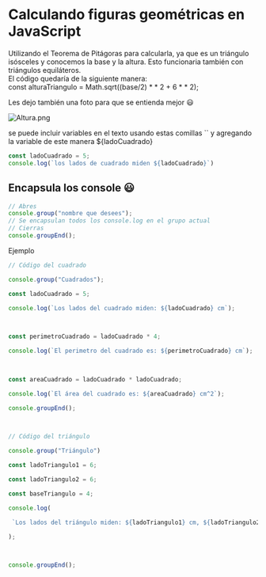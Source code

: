 # Calculando figuras geométricas en JavaScript

Utilizando el Teorema de Pitágoras para calcularla, ya que es un triángulo isósceles y conocemos la base y la altura. Esto funcionaria también con triángulos equiláteros.  
El código quedaría de la siguiente manera:  
const alturaTriangulo = Math.sqrt((base/2) * * 2 + 6 * * 2);

Les dejo también una foto para que se entienda mejor 😃

![Altura.png](https://static.platzi.com/media/user_upload/Altura-9a76f2e8-8c67-4590-adcf-f8bce134a811.jpg)

se puede incluir variables en el texto usando estas comillas `` y agregando la variable de este manera ${ladoCuadrado}

```js
const ladoCuadrado = 5;
console.log(`los lados de cuadrado miden ${ladoCuadrado}`)
```

## **Encapsula los console 😃**

```js
// Abres
console.group("nombre que desees");
// Se encapsulan todos los console.log en el grupo actual
// Cierras
console.groupEnd();
```

Ejemplo 
 
```js
// Código del cuadrado

console.group("Cuadrados");

const ladoCuadrado = 5;

console.log(`Los lados del cuadrado miden: ${ladoCuadrado} cm`);

  

const perimetroCuadrado = ladoCuadrado * 4;

console.log(`El perimetro del cuadrado es: ${perimetroCuadrado} cm`);

  

const areaCuadrado = ladoCuadrado * ladoCuadrado;

console.log(`El área del cuadrado es: ${areaCuadrado} cm^2`);

console.groupEnd();

  

// Código del triángulo

console.group("Triángulo")

const ladoTriangulo1 = 6;

const ladoTriangulo2 = 6;

const baseTriangulo = 4;

console.log(

 `Los lados del triángulo miden: ${ladoTriangulo1} cm, ${ladoTriangulo2} cm, ${baseTriangulo} cm`

);

  

console.groupEnd();
```